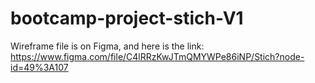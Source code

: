 # bootcamp-project-stich-V1

Wireframe file is on Figma, and here is the link: https://www.figma.com/file/C4lRRzKwJTmQMYWPe86iNP/Stich?node-id=49%3A107
